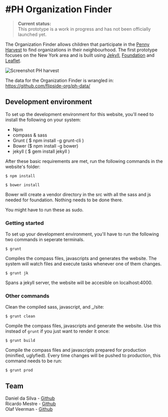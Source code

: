 #PH Organization Finder
====

> __Current status:__  
This prototype is a work in progress and has not been officially launched yet.

The Organization Finder allows children that participate in the [Penny Harvest](http://www.commoncents.org/go/penny-harvest) to find organizations in their neighbourhood. The first prototype focuses on the New York area and is built using [Jekyll](http://jekyllrb.com/), [Foundation](http://foundation.zurb.com/) and [Leaflet](http://leafletjs.com/).

![Screenshot PH harvest](https://cloud.githubusercontent.com/assets/751330/2945381/6b0dd53a-d9e0-11e3-91cc-075290c2b4df.png)

The data for the Organization Finder is wrangled in: https://github.com/flipside-org/ph-data/


## Development environment
To set up the development environment for this website, you'll need to install the following on your system:

- Npm
- compass & sass
- Grunt ( $ npm install -g grunt-cli )
- Bower ($ npm install -g bower)
- jekyll ( $ gem install jekyll )


After these basic requirements are met, run the following commands in the website's folder:
```
$ npm install

```
```
$ bower install
```
Bower will create a vendor directory in the src with all the sass and js needed for foundation. Nothing needs to be done there.

You might have to run these as sudo.

### Getting started
To set up your development environment, you'll have to run the following two commands in seperate terminals.

```
$ grunt
```
Compiles the compass files, javascripts and generates the website.
The system will watch files and execute tasks whenever one of them changes.

```
$ grunt jk
```
Spans a jekyll server, the website will be accesible on localhost:4000.

### Other commands
Clean the compiled sass, javascript, and _/site:
```
$ grunt clean
```

Compile the compass files, javascripts and generate the website. Use this instead of ```grunt``` if you just want to render it once:
```
$ grunt build
```

Compile the compass files and javascripts prepared for production (minified, uglyfied). Every time changes will be pushed to production, this command needs to be run:
```
$ grunt prod
```

## Team

Daniel da Silva - [Github](https://github.com/danielfdsilva)  
Ricardo Mestre - [Github](https://github.com/ricardomestre)  
Olaf Veerman - [Github](https://github.com/olafveerman)